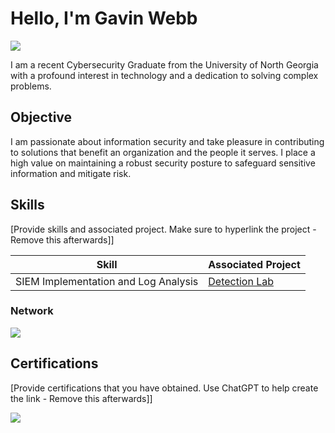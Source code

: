 # Hello, I'm Gavin Webb
<a href="https://www.linkedin.com/in/gavin-webb-80a47a277" target="_blank">
    <img src="https://img.shields.io/badge/-LinkedIn-0072b1?&style=for-the-badge&logo=linkedin&logoColor=white" />
</a>

I am a recent Cybersecurity Graduate from the University of North Georgia with a profound interest in technology and a dedication to solving complex problems.

## Objective

I am passionate about information security and take pleasure in contributing to solutions that benefit an organization and the people it serves. I place a high value on maintaining a robust security posture to safeguard sensitive information and mitigate risk.

## Skills
[Provide skills and associated project. Make sure to hyperlink the project - Remove this afterwards]]

| Skill                                         | Associated Project         |
|-----------------------------------------------|----------------------------|
| SIEM Implementation and Log Analysis          | <a href="https://google.com">Detection Lab</a>|

### Network
<div>
    <img src="https://img.shields.io/badge/-Wireshark-1679A7?&style=for-the-badge&logo=Wireshark&logoColor=white" />
</div>

## Certifications
[Provide certifications that you have obtained. Use ChatGPT to help create the link - Remove this afterwards]]
<div>
<img src="https://img.shields.io/badge/-Google%20Cybersecurity%20Certification-4285F4?&style=for-the-badge&logo=Google&logoColor=white" />
</div>
